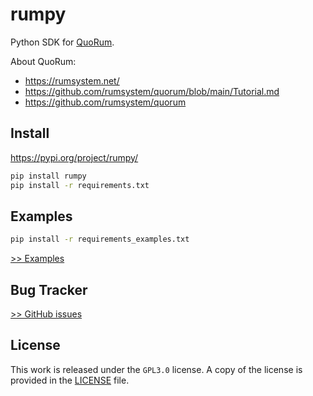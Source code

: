 # rumpy

Python SDK for [QuoRum](https://github.com/rumsystem/quorum).

About QuoRum:

- https://rumsystem.net/
- https://github.com/rumsystem/quorum/blob/main/Tutorial.md
- https://github.com/rumsystem/quorum 

## Install

https://pypi.org/project/rumpy/

```sh
pip install rumpy
pip install -r requirements.txt
```

## Examples

```sh
pip install -r requirements_examples.txt
```

[>> Examples](https://github.com/liujuanjuan1984/rumpy/examples)

## Bug Tracker

[>> GitHub issues](https://github.com/liujuanjuan1984/rumpy/issues)

## License

This work is released under the `GPL3.0` license. A copy of the license is provided in the [LICENSE](./LICENSE) file.
